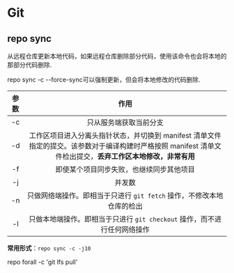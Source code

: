 # Git

## repo sync

从远程仓库更新本地代码，如果远程仓库删除部分代码，使用该命令也会将本地的那部分代码删除.

repo sync -c --force-sync可以强制更新，但会将本地修改的代码删除.

| 参数  |                             作用                             |
| :---: | :----------------------------------------------------------: |
|  -c   |                    只从服务端获取当前分支                    |
|  -d   | 工作区项目进入分离头指针状态，并切换到 manifest 清单文件指定的提交。该参数对于编译构建时严格按照 manifest 清单文件检出提交，**丢弃工作区本地修改，非常有用** |
|  -f   |           即使某个项目同步失败，也继续同步其他项目           |
| -j<N> |                            并发数                            |
|  -n   | 只做网络端操作。即相当于只进行 `git fetch` 操作，不修改本地仓库的检出 |
|  -l   | 只做本地端操作。即相当于只进行 `git checkout` 操作，而不进行任何网络操作 |

**常用形式**：`repo sync -c -j10`

repo forall -c 'git lfs pull'
